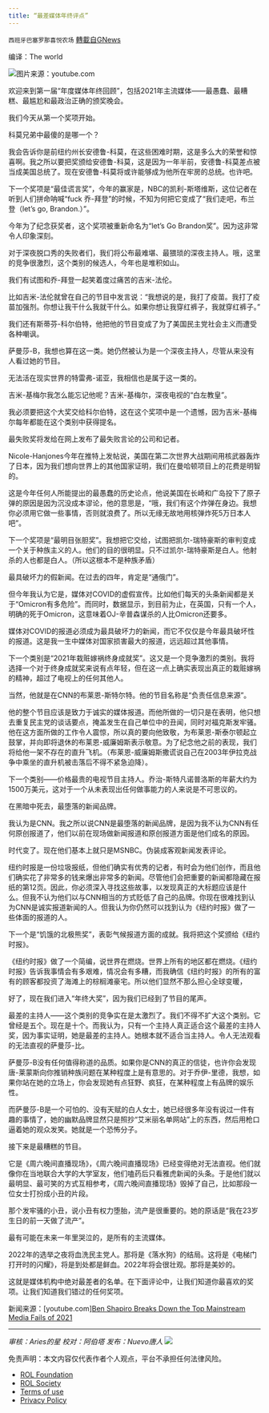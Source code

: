 ```yaml
---
title: “最差媒体年终评点”
---
```

`西班牙巴塞罗那喜悦农场` [轉載自GNews](https://gnews.org/zh-hans/1817301/)

编译：The world

![](https://assets.gnews.org/wp-content/uploads/2022/01/屏幕截图-2022-01-03-100411.jpg)图片来源：youtube.com

欢迎来到第一届“年度媒体年终回顾”，包括2021年主流媒体——最愚蠢、最糟糕、最尴尬和最政治正确的颁奖晚会。

我们今天从第一个奖项开始。

科莫兄弟中最傻的是哪一个？

我会告诉你是前纽约州长安德鲁-科莫，在这些困难时期，这是多么大的荣誉和惊喜啊。我之所以要把奖颁给安德鲁-科莫，这是因为一年半前，安德鲁-科莫差点被当成美国总统了。现在安德鲁-科莫将或许能够成为他所在牢房的总统。也许吧。

下一个奖项是“最佳谎言奖”，今年的赢家是，NBC的凯利-斯塔维斯，这位记者在听到人们拼命呐喊“fuck 乔-拜登”的时候，不知为何把它变成了“我们走吧，布兰登（let’s go, Brandon.）”。

今年为了纪念获奖者，这个奖项被重新命名为“let’s Go Brandon奖”。因为这非常令人印象深刻。

对于深夜脱口秀的失败者们，我们将公布最难堪、最猥琐的深夜主持人。哦，这里的竞争很激烈，这个类别的候选人，今年也是堆积如山。

我们有试图和乔-拜登一起笑着度过痛苦的吉米-法伦。

比如吉米-法伦就曾在自己的节目中发言说：“我想说的是，我打了疫苗。我打了疫苗加强剂。你想让我干什么我就干什么。如果你想让我穿红裤子，我就穿红裤子。”

我们还有斯蒂芬-科尔伯特，他把他的节目变成了为了美国民主党社会主义而遭受各种嘲讽。

萨曼莎-B，我想也算在这一类。她仍然被认为是一个深夜主持人，尽管从来没有人看过她的节目。

无法活在现实世界的特雷弗-诺亚，我相信也是属于这一类的。

吉米-基梅尔我怎么能忘记他呢？吉米-基梅尔，深夜电视的“白左教皇”。

我必须要把这个大奖交给科尔伯特，这在这个奖项中是一个遗憾，因为吉米-基梅尔每年都能在这个类别中获得提名。

最失败奖将发给在网上发布了最失败言论的公司和记者。

Nicole-Hanjones今年在推特上发帖说，美国在第二次世界大战期间用核武器轰炸了日本，因为我们想向世界上的其他国家证明，我们在曼哈顿项目上的花费是明智的。

这是今年任何人所能提出的最愚蠢的历史论点，他说美国在长崎和广岛投下了原子弹的原因是因为沉没成本谬论，他的意思是，“哦，我们有这个炸弹在身边。我想你必须用它做一些事情，否则就浪费了。所以无缘无故地用核弹炸死5万日本人吧”。

下一个奖项是“最明目张胆奖”。我想把它交给，试图把凯尔-瑞特豪斯的审判变成一个关于种族主义的人。他们的目的很明显。只不过凯尔-瑞特豪斯是白人。他射杀的人也都是白人。（所以这根本不是种族矛盾）

最具破坏力的假新闻。在过去的四年，肯定是“通俄门”。

但今年我认为它是，媒体对COVID的虚假宣传。比如他们每天的头条新闻都是关于“Omicron有多危险”。而同时，数据显示，到目前为止，在英国，只有一个人，明确的死于Omicron，这意味着OJ-辛普森谋杀的人比Omicron还要多。

媒体对COVID的报道必须成为最具破坏力的新闻，而它不仅仅是今年最具破坏性的报道。这是我一生中媒体对国家损害最大的报道，远远超过其他事情。

下一个类别是“2021年栽赃嫁祸终身成就奖”。这又是一个竞争激烈的类别。我将选择一个对于终身成就奖来说有点年轻，但在这一点上确实表现出真正的栽赃嫁祸的精神，超过了电视上的任何其他人。

当然，他就是在CNN的布莱恩-斯特尔特。他的节目名称是“负责任信息来源”。

他的整个节目应该是致力于诚实的媒体报道。而他所做的一切只是在表明，他只想去重复民主党的谈话要点，掩盖发生在自己单位中的丑闻，同时对福克斯发牢骚。他在这方面所做的工作令人震惊，所以真的要向他致敬，为布莱恩-斯泰尔顿起立鼓掌，并向即将退休的布莱恩-威廉姆斯表示敬意。为了纪念他之前的表现，我们将给他一架不存在的直升飞机。（布莱恩-威廉姆斯撒谎说自己在2003年伊拉克战争中乘坐的直升机被击落后不得不紧急迫降）。

下一个类别——价格最贵的电视节目主持人。乔治-斯特凡诺普洛斯的年薪大约为1500万美元，这对于一个从未表现出任何做事能力的人来说是不可思议的。

在黑暗中死去，最堕落的新闻品牌。

我认为是CNN。我之所以说CNN是最堕落的新闻品牌，是因为我不认为CNN有任何原创报道了，他们以前在现场做新闻报道和原创报道方面是他们成名的原因。

时代变了。现在他们基本上就只是MSNBC。伪装成客观新闻发表评论。

纽约时报是一份垃圾报纸，但他们确实有优秀的记者，有时会为他们创作，而且他们确实花了非常多的钱来爆出非常多的新闻。尽管他们会把重要的新闻都隐藏在报纸的第12页。因此，你必须深入寻找这些故事，以发现真正的大标题应该是什么。但我不认为他们以与CNN相当的方式贬低了自己的品牌。你现在很难找到认为CNN是诚实报道新闻的人。但我认为你仍然可以找到认为《纽约时报》做了一些体面的报道的人。

下一个是“饥饿的北极熊奖”，表彰气候报道方面的成就。我将把这个奖颁给《纽约时报》。

《纽约时报》做了一个简编，说世界在燃烧。世界上所有的地区都在燃烧。《纽约时报》告诉我事情会有多艰难，情况会有多糟，而我确信《纽约时报》的所有的富有的顾客都投资了海滩上的棕榈滩豪宅。所以他们显然不那么担心全球变暖，

好了，现在我们进入“年终大奖”，因为我们已经到了节目的尾声。

最差的主持人——这个类别的竞争实在是太激烈了。我们不得不扩大这个类别。它曾经是五个。现在是十个。而我认为，只有一个主持人真正适合这个最差的主持人奖，因为事实证明，她是最差的主持人。她根本就不适合当主持人。令人无法观看的无法直视的萨曼莎-比。

萨曼莎-B没有任何值得称道的品质。如果你是CNN的真正的信徒，也许你会发现唐-莱蒙斯向你推销种族问题在某种程度上是有意思的。对于乔伊-里德，我想，如果你站在她的立场上，你会发现她有点狂野、疯狂，在某种程度上有品牌的娱乐性。

而萨曼莎-B是一个可怕的、没有天赋的白人女士，她已经很多年没有说过一件有趣的事情了，她的幽默品牌显然只是照抄“艾米丽名单网站”上的东西，然后用枪口逼着她的观众发笑。她就是一个恐怖分子。

接下来是最糟糕的节目。

它是《周六晚间直播现场》，《周六晚间直播现场》已经变得绝对无法直视。他们就像你在当地联合大学的大学室友，他们嗑药后只看雅虎新闻的头条。于是他们就以最明显、最可笑的方式互相参考，《周六晚间直播现场》毁掉了自己，比如那段一位女士打扮成小丑的片段。

那个发牢骚的小丑，说小丑有权力堕胎，流产是很重要的。她的原话是“我在23岁生日的前一天做了流产”。

最有可能在未来一年里哭泣的，是所有的主流媒体。

2022年的选举之夜将血洗民主党人。那将是《落水狗》的结局。这将是《电梯门打开时的闪耀》，将是到处都是鲜血。2022年将会很壮观。那将是美妙的。

这就是媒体机构中绝对最差者的名单。在下面评论中，让我们知道你最喜欢的奖项。让我们知道我们错过的任何奖项。

新闻来源：[youtube.com][Ben Shapiro Breaks Down the Top Mainstream Media Fails of 2021](https://www.youtube.com/watch?v=3T5De2S2luw)

* * *

*审核：Aries的星
校对：阿伯塔
发布：Nuevo唐人*
![](https://assets.gnews.org/wp-content/uploads/2022/01/GNEWS_CH.-1.jpeg)
 

免责声明：本文内容仅代表作者个人观点，平台不承担任何法律风险。

- [ROL Foundation](https://rolfoundation.org/)
- [ROL Society](https://rolsociety.org/)
- [Terms of use](https://gnews.org/terms-of-use-3/)
- [Privacy Policy](https://gnews.org/privacy-policy/)
